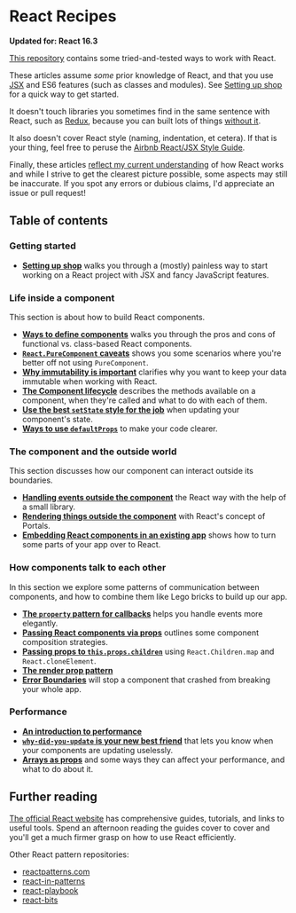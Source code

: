 # React Recipes

__Updated for: React 16.3__

[This repository](https://github.com/danburzo/react-recipes/) contains some tried-and-tested ways to work with React. 

These articles assume _some_ prior knowledge of React, and that you use [JSX](https://reactjs.org/docs/introducing-jsx.html) and ES6 features (such as classes and modules). See [Setting up shop](./recipes/setting-up-shop.md) for a quick way to get started.

It doesn't touch libraries you sometimes find in the same sentence with React, such as [Redux](https://redux.js.org), because you can built lots of things [without it](https://medium.com/@dan_abramov/you-might-not-need-redux-be46360cf367).

It also doesn't cover React style (naming, indentation, et cetera). If that is your thing, feel free to peruse the [Airbnb React/JSX Style Guide](https://github.com/airbnb/javascript/tree/master/react).

Finally, these articles [reflect my current understanding](https://github.com/danburzo/as-we-learn) of how React works and while I strive to get the clearest picture possible, some aspects may still be inaccurate. If you spot any errors or dubious claims, I'd appreciate an issue or pull request!

## Table of contents

### Getting started

* [__Setting up shop__](./recipes/setting-up-shop.md) walks you through a (mostly) painless way to start working on a React project with JSX and fancy JavaScript features.

### Life inside a component

This section is about how to build React components.

* [__Ways to define components__](./recipes/components.md) walks you through the pros and cons of functional vs. class-based React components.
* [__`React.PureComponent` caveats__](./recipes/purecomponent-caveats.md) shows you some scenarios where you're better off not using `PureComponent`.
* [__Why immutability is important__](./recipes/immutability.md) clarifies why you want to keep your data immutable when working with React.
* [__The Component lifecycle__](./recipes/lifecycle.md) describes the methods available on a component, when they're called and what to do with each of them.
* [__Use the best `setState` style for the job__](./recipes/set-state.md) when updating your component's state. 
* [__Ways to use `defaultProps`__](./recipes/defaultprops.md) to make your code clearer. 

### The component and the outside world

This section discusses how our component can interact outside its boundaries.

* [__Handling events outside the component__](./recipes/outside-events.md) the React way with the help of a small library.
* [__Rendering things outside the component__](./recipes/portals.md) with React's concept of Portals.
* [__Embedding React components in an existing app__](./recipes/inserting-components.md) shows how to turn some parts of your app over to React.

### How components talk to each other

In this section we explore some patterns of communication between components, and how to combine them like Lego bricks to build up our app.

* [__The `property` pattern for callbacks__](./recipes/property-pattern.md) helps you handle events more elegantly. 
* [__Passing React components via props__](./recipes/passing-components.md) outlines some component composition strategies.
* [__Passing props to `this.props.children`__](./recipes/children-props.md) using `React.Children.map` and `React.cloneElement`.
* [__The render prop pattern__](./recipes/render-prop-pattern.md)
* [__Error Boundaries__](./recipes/error-boundaries.md) will stop a component that crashed from breaking your whole app.

### Performance

* [__An introduction to performance__](./recipes/performance.md)
* [__`why-did-you-update` is your new best friend__](./recipes/why-did-you-update.md) that lets you know when your components are updating uselessly.
* [__Arrays as props__](./recipes/arrays-as-props.md) and some ways they can affect your performance, and what to do about it.

## Further reading

[The official React website](https://reactjs.org/) has comprehensive guides, tutorials, and links to useful tools. Spend an afternoon reading the guides cover to cover and you'll get a much firmer grasp on how to use React efficiently.

Other React pattern repositories:

* [reactpatterns.com](http://reactpatterns.com/)
* [react-in-patterns](https://github.com/krasimir/react-in-patterns)
* [react-playbook](https://github.com/kylpo/react-playbook)
* [react-bits](https://github.com/vasanthk/react-bits)

